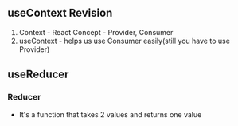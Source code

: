 ## useContext Revision

1. Context - React Concept - Provider, Consumer
2. useContext - helps us use Consumer easily(still you have to use Provider)

## useReducer

### Reducer
- It's a function that takes 2 values and returns one value